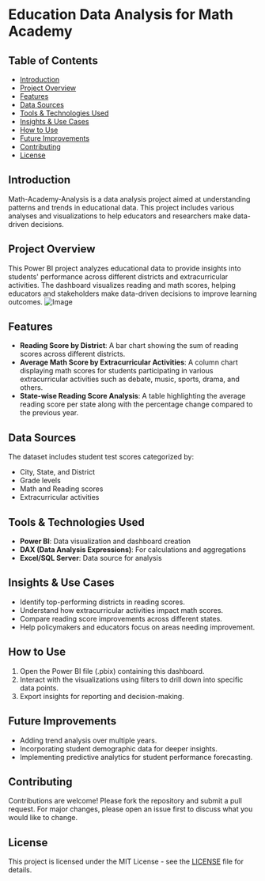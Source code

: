 # Education Data Analysis for Math Academy

## Table of Contents
- [Introduction](#introduction)
- [Project Overview](#project-overview)
- [Features](#features)
- [Data Sources](#data-sources)
- [Tools & Technologies Used](#tools--technologies-used)
- [Insights & Use Cases](#insights--use-cases)
- [How to Use](#how-to-use)
- [Future Improvements](#future-improvements)
- [Contributing](#contributing)
- [License](#license)

## Introduction
Math-Academy-Analysis is a data analysis project aimed at understanding patterns and trends in educational data. This project includes various analyses and visualizations to help educators and researchers make data-driven decisions.

## Project Overview
This Power BI project analyzes educational data to provide insights into students' performance across different districts and extracurricular activities. The dashboard visualizes reading and math scores, helping educators and stakeholders make data-driven decisions to improve learning outcomes.
![Image](https://github.com/user-attachments/assets/7c9c552c-1b4e-4672-aa16-b6a84c2cbcad)

## Features
- **Reading Score by District**: A bar chart showing the sum of reading scores across different districts.
- **Average Math Score by Extracurricular Activities**: A column chart displaying math scores for students participating in various extracurricular activities such as debate, music, sports, drama, and others.
- **State-wise Reading Score Analysis**: A table highlighting the average reading score per state along with the percentage change compared to the previous year.

## Data Sources
The dataset includes student test scores categorized by:
- City, State, and District
- Grade levels
- Math and Reading scores
- Extracurricular activities

## Tools & Technologies Used
- **Power BI**: Data visualization and dashboard creation
- **DAX (Data Analysis Expressions)**: For calculations and aggregations
- **Excel/SQL Server**: Data source for analysis

## Insights & Use Cases
- Identify top-performing districts in reading scores.
- Understand how extracurricular activities impact math scores.
- Compare reading score improvements across different states.
- Help policymakers and educators focus on areas needing improvement.

## How to Use
1. Open the Power BI file (.pbix) containing this dashboard.
2. Interact with the visualizations using filters to drill down into specific data points.
3. Export insights for reporting and decision-making.

## Future Improvements
- Adding trend analysis over multiple years.
- Incorporating student demographic data for deeper insights.
- Implementing predictive analytics for student performance forecasting.

## Contributing
Contributions are welcome! Please fork the repository and submit a pull request. For major changes, please open an issue first to discuss what you would like to change.

## License
This project is licensed under the MIT License - see the [LICENSE](LICENSE) file for details.
